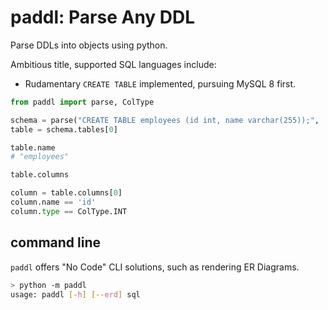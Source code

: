 # paddl: Parse Any DDL

Parse DDLs into objects using python. 

Ambitious title, supported SQL languages include:

- Rudamentary `CREATE TABLE` implemented, pursuing MySQL 8 first.


```python
from paddl import parse, ColType

schema = parse("CREATE TABLE employees (id int, name varchar(255));", 'mysql')
table = schema.tables[0]

table.name 
# "employees"

table.columns

column = table.columns[0]
column.name == 'id'
column.type == ColType.INT
```

## command line

`paddl` offers "No Code" CLI solutions, such as rendering ER Diagrams.

```sh
> python -m paddl
usage: paddl [-h] [--erd] sql
```